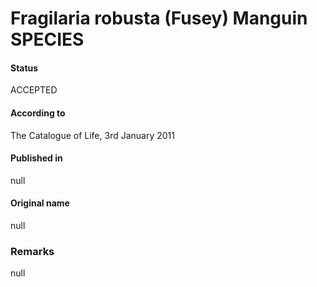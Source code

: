 Fragilaria robusta (Fusey) Manguin SPECIES
=======

#### Status
ACCEPTED

#### According to
The Catalogue of Life, 3rd January 2011

#### Published in
null

#### Original name
null

### Remarks
null
